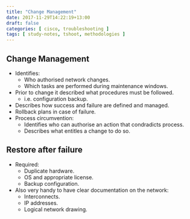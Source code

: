 ```yaml
---
title: "Change Management"
date: 2017-11-29T14:22:19+13:00
draft: false
categories: [ cisco, troubleshooting ]
tags: [ study-notes, tshoot, methodologies ]
---
```


## Change Management
* Identifies:
  * Who authorised network changes.
  * Which tasks are performed during maintenance windows.
* Prior to change it described what procedures must be followed.
  * i.e. configuration backup.
* Describes how success and failure are defined and managed.
* Rollback plans in case of failure.
* Process circumvention:
  * Identifies who can authorise an action that condradicts process.
  * Describes what entitles a change to do so.

## Restore after failure
* Required:
  * Duplicate hardware.
  * OS and appropriate license.
  * Backup configuration.
* Also very handy to have clear documentation on the network:
  * Interconnects.
  * IP addresses.
  * Logical network drawing.
